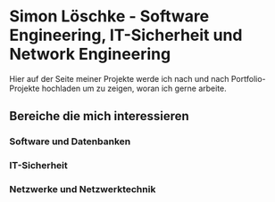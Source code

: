 # Simon Löschke - Software Engineering, IT-Sicherheit und Network Engineering

Hier auf der Seite meiner Projekte werde ich nach und nach Portfolio-Projekte hochladen um zu zeigen, woran ich gerne arbeite.

## Bereiche die mich interessieren

### Software und Datenbanken
### IT-Sicherheit
### Netzwerke und Netzwerktechnik
